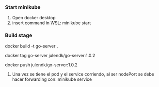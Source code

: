 ### Start minikube
1. Open docker desktop
2. insert command in WSL: minikube start

### Build stage
docker build -t go-server .

docker tag go-server julendk/go-server:1.0.2

docker push julendk/go-server:1.0.2


1. Una vez se tiene el pod y el service corriendo, al ser nodePort se debe hacer forwarding con:
minikube service <nombre service>